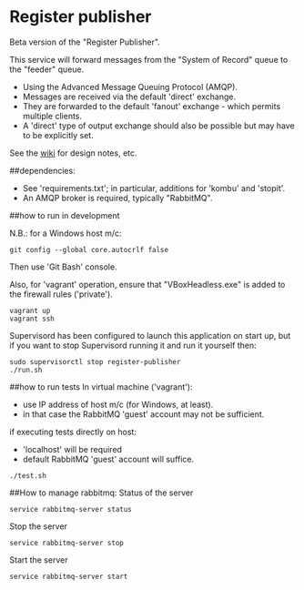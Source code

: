 # Register publisher
Beta version of the "Register Publisher".

This service will forward messages from the "System of Record" queue to the "feeder" queue.

* Using the Advanced Message Queuing Protocol (AMQP).
* Messages are received via the default 'direct' exchange.
* They are forwarded to the default 'fanout' exchange - which permits multiple clients.
* A 'direct' type of output exchange should also be possible but may have to be explicitly set.

See the [wiki](https://github.com/LandRegistry/register-publisher/wiki) for design notes, etc.


##dependencies:

- See 'requirements.txt'; in particular, additions for 'kombu' and 'stopit'.
- An AMQP broker is required, typically "RabbitMQ".


##how to run in development

N.B.: for a Windows host m/c:

    git config --global core.autocrlf false

Then use 'Git Bash' console.

Also, for 'vagrant' operation, ensure that "VBoxHeadless.exe" is added to the firewall rules ('private').

```
vagrant up
vagrant ssh
```
Supervisord has been configured to launch this application on start up, but if you want to stop Supervisord running it and run it yourself then:

```
sudo supervisorctl stop register-publisher
./run.sh
```

##how to run tests
In virtual machine ('vagrant'):
* use IP address of host m/c (for Windows, at least).
* in that case the RabbitMQ 'guest' account may not be sufficient.

if executing tests directly on host:
* 'localhost' will be required
* default RabbitMQ 'guest' account will suffice.

```
./test.sh
```

##How to manage rabbitmq:
Status of the server

```
service rabbitmq-server status
```

Stop the server

```
service rabbitmq-server stop
```

Start the server

```
service rabbitmq-server start
```
